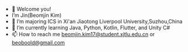 - 👋 Welcome you!
- I’m Jin(Beomjin Kim)
- 👀 I’m majoring ICS in Xi'an Jiaotong Liverpool University,Suzhou,China
- 🌱 I’m currently learning Java, Python, Kotlin, Flutter, and Unity C#
- 📫 How to reach me beomjin.kim17@student.xjtlu.edu.cn or beoboold@gmail.com

<!---
beoboold/beoboold is a ✨ special ✨ repository because its `README.md` (this file) appears on your GitHub profile.
You can click the Preview link to take a look at your changes.
--->
